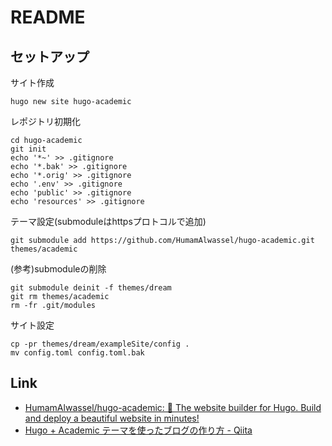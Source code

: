 # README

## セットアップ

サイト作成

```shell
hugo new site hugo-academic
```

レポジトリ初期化

```shell
cd hugo-academic
git init
echo '*~' >> .gitignore
echo '*.bak' >> .gitignore
echo '*.orig' >> .gitignore
echo '.env' >> .gitignore
echo 'public' >> .gitignore
echo 'resources' >> .gitignore
```

テーマ設定(submoduleはhttpsプロトコルで追加)

```shell
git submodule add https://github.com/HumamAlwassel/hugo-academic.git themes/academic
```

(参考)submoduleの削除

```shell
git submodule deinit -f themes/dream
git rm themes/academic
rm -fr .git/modules
```

サイト設定

```shell
cp -pr themes/dream/exampleSite/config .
mv config.toml config.toml.bak
```

## Link

* [HumamAlwassel/hugo\-academic: 📝 The website builder for Hugo\. Build and deploy a beautiful website in minutes\!](https://github.com/HumamAlwassel/hugo-academic)
* [Hugo \+ Academic テーマを使ったブログの作り方 \- Qiita](https://qiita.com/harumaxy/items/58e7e4273c61e7e260b3)
